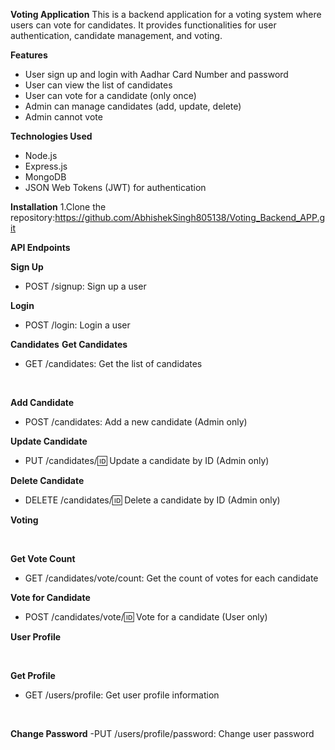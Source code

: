 **Voting Application**
This is a backend application for a voting system where users can vote for candidates. It provides functionalities for user authentication, candidate management, and voting.

**Features**
- User sign up and login with Aadhar Card Number and password
- User can view the list of candidates
- User can vote for a candidate (only once)
- Admin can manage candidates (add, update, delete)
- Admin cannot vote

**Technologies Used**
- Node.js
- Express.js
- MongoDB
- JSON Web Tokens (JWT) for authentication

**Installation**
1.Clone the repository:https://github.com/AbhishekSingh805138/Voting_Backend_APP.git

**API Endpoints**

**Sign Up**
- POST /signup: Sign up a user

**Login**
- POST /login: Login a user

**Candidates**
**Get Candidates**
- GET /candidates: Get the list of candidates
  
  <br>
  
**Add Candidate**
- POST /candidates: Add a new candidate (Admin only)

**Update Candidate**
- PUT /candidates/:id: Update a candidate by ID (Admin only)
  
**Delete Candidate**
- DELETE /candidates/:id: Delete a candidate by ID (Admin only)

**Voting**

<br>

**Get Vote Count**
- GET /candidates/vote/count: Get the count of votes for each candidate

**Vote for Candidate**
- POST /candidates/vote/:id: Vote for a candidate (User only)

**User Profile**

<br>

**Get Profile**
- GET /users/profile: Get user profile information
<br>

**Change Password**
  -PUT /users/profile/password: Change user password









